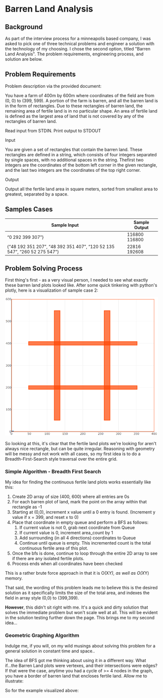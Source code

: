 # Barren Land Analysis
## Background
As part of the interview process for a minneapolis based company, I was asked to pick one of three technical problems and engineer a solution with the technology of my choosing. I chose the second option, titled "Barren Land Analysis". The problem requirements, engineering process, and solution are below.
## Problem Requirements
Problem description via the provided document:

You have a farm of 400m by 600m where coordinates of the field are from (0, 0) to (399, 599). A portion of the farm is barren, and all the barren land is in the form of rectangles. Due to these rectangles of barren land, the remaining area of fertile land is in no particular shape. An area of fertile land is defined as the largest area of land that is not covered by any of the rectangles of barren land.

Read input from STDIN. Print output to STDOUT

Input

You are given a set of rectangles that contain the barren land. These rectangles are defined in a string, which consists of four integers separated by single spaces, with no additional spaces in the string. Thefirst two integers are the coordinates of the bottom left corner in the given rectangle, and the last two integers are the coordinates of the top right corner.

Output

Output all the fertile land area in square meters, sorted from smallest area to greatest, separated by a space.
## Samples Cases
|Sample Input|Sample Output|
|---|---|
|“0 292 399 307”}|116800 116800|
|{“48 192 351 207”, “48 392 351 407”, “120 52 135 547”, “260 52 275 547”}|22816 192608|
## Problem Solving Process
First thing's first - as a very visual person, I needed to see what exactly these barren land plots looked like. After some quick tinkering with python's plotly, here is a visualization of sample case 2:

![alt text](https://github.com/schwertJake/Barren_Land_Analysis/blob/master/viz_case_2.PNG "Logo Title Text 1")

So looking at this, it's clear that the fertile land plots we're looking for aren't always nice rectangle, but can be quite irregular. Reasoning with geometry will be messy and not work with all cases, so my first idea is to do a Breadth-First-Search style traversal over the entire grid.

### Simple Algorithm - Breadth First Search
My idea for finding the continuous fertile land plots works essentially like this:
1. Create 2D array of size (400, 600) where all entries are 0s
2. For each barren plot of land, mark the point on the array within that rectangle as -1
3. Starting at (0,0), increment x value until a 0 entry is found. (Increment y value if x = 399, and reset x to 0)
4. Place that coordinate in empty queue and perform a BFS as follows:
    1. If current value is not 0, grab next coordinate from Queue
    2. If current value is 0, increment area_count by 1
    3. Add surrounding (in all 4 directions) coordinates to Queue
    4. Continue until queue is empty. This incremented count is the total continuous fertile area of this plot.
5. Once the bfs is done, continue to loop through the entire 2D array to see if there are any isolated fertile plots.
6. Process ends when all coordinates have been checked

This is a rather brute force approach in that it is O(X*Y), as well as O(X*Y) memory. 

That said, the wording of this problem leads me to believe this is the desired solution as it specifically limits the size of the total area, and indexes the field in array style (0,0) to (399,399).

**However**, this didn't sit right with me. It's a quick and dirty solution that solves the immediate problem but won't scale well at all. This will be evident in the solution testing further down the page. This brings me to my second idea...

### Geometric Graphing Algorithm
Indulge me, if you will, on my wild musings about solving this problem for a general solution in constant time and space..

The idea of BFS got me thinking about using it in a different way. What if...the Barren Land plots were vertexes, and their intersections were edges? If that were the case, anytime you had a cycle of >= 4 nodes in the graph, you have a border of barren land that encloses fertile land. Allow me to illustrate:

So for the example visualized above:
